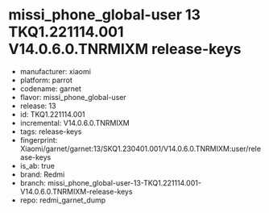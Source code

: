 # missi_phone_global-user 13 TKQ1.221114.001 V14.0.6.0.TNRMIXM release-keys
- manufacturer: xiaomi
- platform: parrot
- codename: garnet
- flavor: missi_phone_global-user
- release: 13
- id: TKQ1.221114.001
- incremental: V14.0.6.0.TNRMIXM
- tags: release-keys
- fingerprint: Xiaomi/garnet/garnet:13/SKQ1.230401.001/V14.0.6.0.TNRMIXM:user/release-keys
- is_ab: true
- brand: Redmi
- branch: missi_phone_global-user-13-TKQ1.221114.001-V14.0.6.0.TNRMIXM-release-keys
- repo: redmi_garnet_dump
